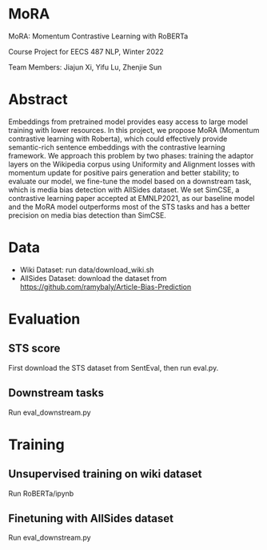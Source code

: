 # MoRA
MoRA: Momentum Contrastive Learning with RoBERTa

Course Project for EECS 487 NLP, Winter 2022

Team Members: Jiajun Xi, Yifu Lu, Zhenjie Sun

# Abstract
Embeddings from pretrained model provides easy access to large model training with lower resources. In this project, we propose MoRA (Momentum contrastive learning with Roberta), which could effectively provide semantic-rich sentence embeddings with the contrastive learning framework. We approach this problem by two phases: training the adaptor layers on the Wikipedia corpus using Uniformity and Alignment losses with momentum update for positive pairs generation and better stability; to evaluate our model, we fine-tune the model based on a downstream task, which is media bias detection with AllSides dataset. We set SimCSE, a contrastive learning paper accepted at EMNLP2021, as our baseline model and the MoRA model outperforms most of the STS tasks and has a better precision on media bias detection than SimCSE. 

# Data
- Wiki Dataset: run data/download_wiki.sh
- AllSides Dataset: download the dataset from https://github.com/ramybaly/Article-Bias-Prediction

# Evaluation
## STS score
First download the STS dataset from SentEval, then run eval.py.

## Downstream tasks
Run eval_downstream.py

# Training
## Unsupervised training on wiki dataset
Run RoBERTa/ipynb

## Finetuning with AllSides dataset
Run eval_downstream.py